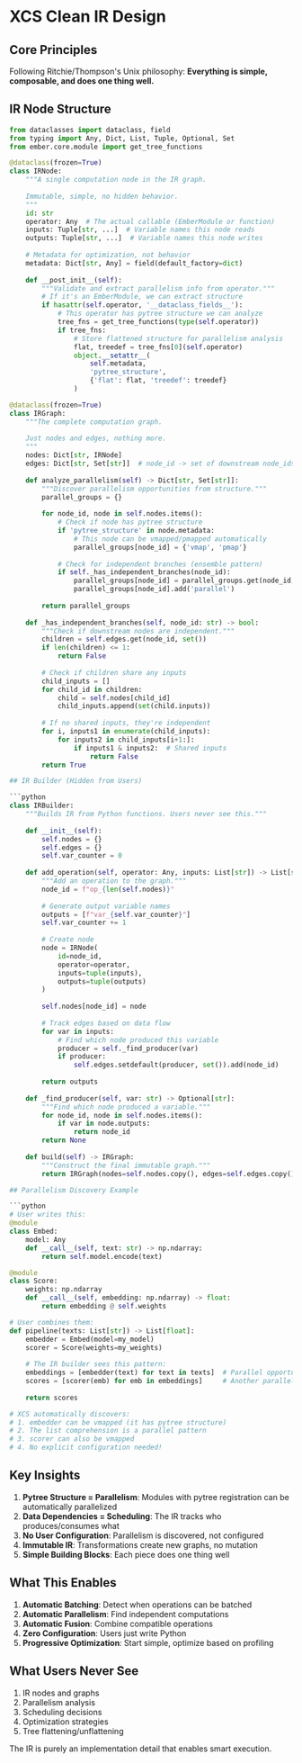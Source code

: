 # XCS Clean IR Design

## Core Principles

Following Ritchie/Thompson's Unix philosophy: **Everything is simple, composable, and does one thing well.**

## IR Node Structure

```python
from dataclasses import dataclass, field
from typing import Any, Dict, List, Tuple, Optional, Set
from ember.core.module import get_tree_functions

@dataclass(frozen=True)
class IRNode:
    """A single computation node in the IR graph.
    
    Immutable, simple, no hidden behavior.
    """
    id: str
    operator: Any  # The actual callable (EmberModule or function)
    inputs: Tuple[str, ...]  # Variable names this node reads
    outputs: Tuple[str, ...]  # Variable names this node writes
    
    # Metadata for optimization, not behavior
    metadata: Dict[str, Any] = field(default_factory=dict)
    
    def __post_init__(self):
        """Validate and extract parallelism info from operator."""
        # If it's an EmberModule, we can extract structure
        if hasattr(self.operator, '__dataclass_fields__'):
            # This operator has pytree structure we can analyze
            tree_fns = get_tree_functions(type(self.operator))
            if tree_fns:
                # Store flattened structure for parallelism analysis
                flat, treedef = tree_fns[0](self.operator)
                object.__setattr__(
                    self.metadata, 
                    'pytree_structure',
                    {'flat': flat, 'treedef': treedef}
                )

@dataclass(frozen=True)
class IRGraph:
    """The complete computation graph.
    
    Just nodes and edges, nothing more.
    """
    nodes: Dict[str, IRNode]
    edges: Dict[str, Set[str]]  # node_id -> set of downstream node_ids
    
    def analyze_parallelism(self) -> Dict[str, Set[str]]:
        """Discover parallelism opportunities from structure."""
        parallel_groups = {}
        
        for node_id, node in self.nodes.items():
            # Check if node has pytree structure
            if 'pytree_structure' in node.metadata:
                # This node can be vmapped/pmapped automatically
                parallel_groups[node_id] = {'vmap', 'pmap'}
            
            # Check for independent branches (ensemble pattern)
            if self._has_independent_branches(node_id):
                parallel_groups[node_id] = parallel_groups.get(node_id, set())
                parallel_groups[node_id].add('parallel')
        
        return parallel_groups
    
    def _has_independent_branches(self, node_id: str) -> bool:
        """Check if downstream nodes are independent."""
        children = self.edges.get(node_id, set())
        if len(children) <= 1:
            return False
            
        # Check if children share any inputs
        child_inputs = []
        for child_id in children:
            child = self.nodes[child_id]
            child_inputs.append(set(child.inputs))
        
        # If no shared inputs, they're independent
        for i, inputs1 in enumerate(child_inputs):
            for inputs2 in child_inputs[i+1:]:
                if inputs1 & inputs2:  # Shared inputs
                    return False
        return True

## IR Builder (Hidden from Users)

```python
class IRBuilder:
    """Builds IR from Python functions. Users never see this."""
    
    def __init__(self):
        self.nodes = {}
        self.edges = {}
        self.var_counter = 0
        
    def add_operation(self, operator: Any, inputs: List[str]) -> List[str]:
        """Add an operation to the graph."""
        node_id = f"op_{len(self.nodes)}"
        
        # Generate output variable names
        outputs = [f"var_{self.var_counter}"]
        self.var_counter += 1
        
        # Create node
        node = IRNode(
            id=node_id,
            operator=operator,
            inputs=tuple(inputs),
            outputs=tuple(outputs)
        )
        
        self.nodes[node_id] = node
        
        # Track edges based on data flow
        for var in inputs:
            # Find which node produced this variable
            producer = self._find_producer(var)
            if producer:
                self.edges.setdefault(producer, set()).add(node_id)
        
        return outputs
    
    def _find_producer(self, var: str) -> Optional[str]:
        """Find which node produced a variable."""
        for node_id, node in self.nodes.items():
            if var in node.outputs:
                return node_id
        return None
    
    def build(self) -> IRGraph:
        """Construct the final immutable graph."""
        return IRGraph(nodes=self.nodes.copy(), edges=self.edges.copy())

## Parallelism Discovery Example

```python
# User writes this:
@module
class Embed:
    model: Any
    def __call__(self, text: str) -> np.ndarray:
        return self.model.encode(text)

@module  
class Score:
    weights: np.ndarray
    def __call__(self, embedding: np.ndarray) -> float:
        return embedding @ self.weights

# User combines them:
def pipeline(texts: List[str]) -> List[float]:
    embedder = Embed(model=my_model)
    scorer = Score(weights=my_weights)
    
    # The IR builder sees this pattern:
    embeddings = [embedder(text) for text in texts]  # Parallel opportunity!
    scores = [scorer(emb) for emb in embeddings]     # Another parallel opportunity!
    
    return scores

# XCS automatically discovers:
# 1. embedder can be vmapped (it has pytree structure)
# 2. The list comprehension is a parallel pattern
# 3. scorer can also be vmapped
# 4. No explicit configuration needed!
```

## Key Insights

1. **Pytree Structure = Parallelism**: Modules with pytree registration can be automatically parallelized
2. **Data Dependencies = Scheduling**: The IR tracks who produces/consumes what
3. **No User Configuration**: Parallelism is discovered, not configured
4. **Immutable IR**: Transformations create new graphs, no mutation
5. **Simple Building Blocks**: Each piece does one thing well

## What This Enables

1. **Automatic Batching**: Detect when operations can be batched
2. **Automatic Parallelism**: Find independent computations
3. **Automatic Fusion**: Combine compatible operations
4. **Zero Configuration**: Users just write Python
5. **Progressive Optimization**: Start simple, optimize based on profiling

## What Users Never See

1. IR nodes and graphs
2. Parallelism analysis  
3. Scheduling decisions
4. Optimization strategies
5. Tree flattening/unflattening

The IR is purely an implementation detail that enables smart execution.